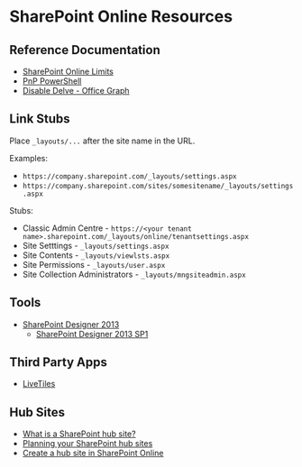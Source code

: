 # SharePoint Online Resources

## Reference Documentation

* [SharePoint Online Limits](https://docs.microsoft.com/en-us/office365/servicedescriptions/sharepoint-online-service-description/sharepoint-online-limits)
* [PnP PowerShell](https://docs.microsoft.com/en-us/powershell/sharepoint/sharepoint-pnp/sharepoint-pnp-cmdlets?view=sharepoint-ps)
* [Disable Delve - Office Graph](https://docs.microsoft.com/en-us/sharepoint/delve-for-office-365-admins)

## Link Stubs

Place `_layouts/...` after the site name in the URL.

Examples:

* `https://company.sharepoint.com/_layouts/settings.aspx`
* `https://company.sharepoint.com/sites/somesitename/_layouts/settings.aspx`

Stubs:

* Classic Admin Centre - `https://<your tenant name>.sharepoint.com/_layouts/online/tenantsettings.aspx`
* Site Setttings - `_layouts/settings.aspx`
* Site Contents - `_layouts/viewlsts.aspx`
* Site Permissions - `_layouts/user.aspx`
* Site Collection Administrators - `_layouts/mngsiteadmin.aspx`

## Tools

* [SharePoint Designer 2013](https://www.microsoft.com/en-au/download/details.aspx?id=35491)
  * [SharePoint Designer 2013 SP1](https://www.microsoft.com/en-us/download/details.aspx?id=42015)

## Third Party Apps

* [LiveTiles](https://www.livetiles.nyc/)

## Hub Sites

* [What is a SharePoint hub site?](https://support.office.com/en-us/article/what-is-a-sharepoint-hub-site-fe26ae84-14b7-45b6-a6d1-948b3966427f)
* [Planning your SharePoint hub sites](https://docs.microsoft.com/en-us/sharepoint/planning-hub-sites)
* [Create a hub site in SharePoint Online](https://support.office.com/article/creates-a-hub-site-92bea781-15d8-4bda-805c-e441e2191ff3)
